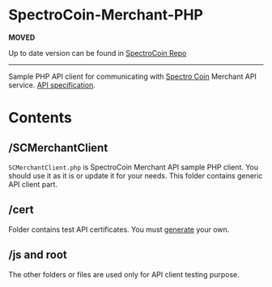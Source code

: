 SpectroCoin-Merchant-PHP
========================

**MOVED**

Up to date version can be found in [SpectroCoin Repo](https://github.com/SpectroCoin/Bitcoin-Merchant-PHP)

---------------

Sample PHP API client for communicating with [Spectro Coin](https://spectrocoin.com) Merchant API service. [API specification](http://spectrofinance.github.io/SpectroCoin-Merchant-API/).

# Contents

## /SCMerchantClient

`SCMerchantClient.php` is SpectroCoin Merchant API sample PHP client. You should use it as it is or update it for your needs. This folder contains generic API client part.

## /cert

Folder contains test API certificates. You must [generate](http://spectrofinance.github.io/SpectroCoin-Merchant-API/#merchant-key-pair) your own.

## /js and root

The other folders or files are used only for API client testing purpose.

